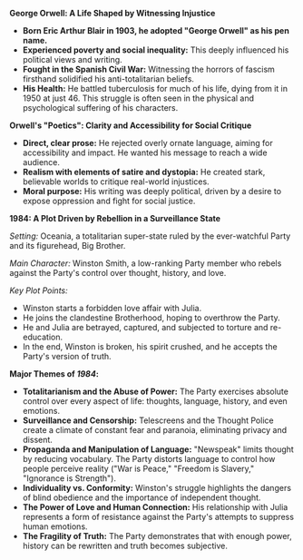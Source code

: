 **George Orwell: A Life Shaped by Witnessing Injustice**

  

- **Born Eric Arthur Blair in 1903, he adopted "George Orwell" as his pen name.**
- **Experienced poverty and social inequality:** This deeply influenced his political views and writing.
- **Fought in the Spanish Civil War:** Witnessing the horrors of fascism firsthand solidified his anti-totalitarian beliefs.
- **His Health:** He battled tuberculosis for much of his life, dying from it in 1950 at just 46. This struggle is often seen in the physical and psychological suffering of his characters.

  

**Orwell's "Poetics": Clarity and Accessibility for Social Critique**

  

- **Direct, clear prose:** He rejected overly ornate language, aiming for accessibility and impact. He wanted his message to reach a wide audience.
- **Realism with elements of satire and dystopia:** He created stark, believable worlds to critique real-world injustices.
- **Moral purpose:** His writing was deeply political, driven by a desire to expose oppression and fight for social justice.

  

**1984: A Plot Driven by Rebellion in a Surveillance State**

  

_Setting:_ Oceania, a totalitarian super-state ruled by the ever-watchful Party and its figurehead, Big Brother.

  

_Main Character:_ Winston Smith, a low-ranking Party member who rebels against the Party's control over thought, history, and love.

  

_Key Plot Points:_

  

- Winston starts a forbidden love affair with Julia.
- He joins the clandestine Brotherhood, hoping to overthrow the Party.
- He and Julia are betrayed, captured, and subjected to torture and re-education.
- In the end, Winston is broken, his spirit crushed, and he accepts the Party's version of truth.

  

**Major Themes of _1984_:**

  

- **Totalitarianism and the Abuse of Power:** The Party exercises absolute control over every aspect of life: thoughts, language, history, and even emotions.
- **Surveillance and Censorship:** Telescreens and the Thought Police create a climate of constant fear and paranoia, eliminating privacy and dissent.
- **Propaganda and Manipulation of Language:** "Newspeak" limits thought by reducing vocabulary. The Party distorts language to control how people perceive reality ("War is Peace," "Freedom is Slavery," "Ignorance is Strength").
- **Individuality vs. Conformity:** Winston's struggle highlights the dangers of blind obedience and the importance of independent thought.
- **The Power of Love and Human Connection:** His relationship with Julia represents a form of resistance against the Party's attempts to suppress human emotions.
- **The Fragility of Truth:** The Party demonstrates that with enough power, history can be rewritten and truth becomes subjective.